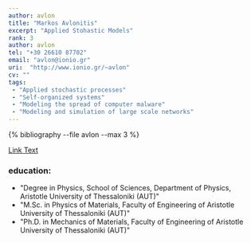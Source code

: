 ```yaml
---
author: avlon
title: "Markos Avlonitis"
excerpt: "Applied Stohastic Models"
rank: 3
author: avlon
tel: "+30 26610 87702"
email: "avlon@ionio.gr"
uri:  "http://www.ionio.gr/~avlon"
cv: ""
tags:
 - "Applied stochastic processes"
 - "Self-organized systems"
 - "Modeling the spread of computer malware"
 - "Modeling and simulation of large scale networks"
---
```


{% bibliography --file avlon --max 3 %}

<a href="{{ site.url }}{{ site.baseurl }}/scholars0/{{ page.author }}/" class="btn btn--primary">Link Text</a>

### education:
  - "Degree in Physics, School of Sciences, Department of Physics, Aristotle University of Thessaloniki (AUT)"
  - "M.Sc. in Physics of Materials, Faculty of Engineering of Aristotle University of Thessaloniki (AUT)"
  - "Ph.D. in Mechanics of Materials, Faculty of Engineering of Aristotle University of Thessaloniki (AUT)"
